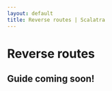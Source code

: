 ```yaml
---
layout: default
title: Reverse routes | Scalatra
---
```


<div class="page-header">
  <h1>Reverse routes</h1>
</div>

## Guide coming soon!
